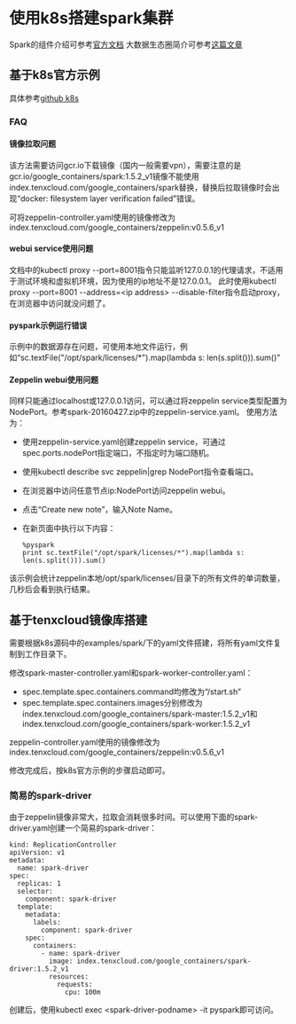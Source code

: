 # 使用k8s搭建spark集群

Spark的组件介绍可参考[官方文档](http://spark.apache.org/docs/latest/cluster-overview.html)
大数据生态圈简介可参考[这篇文章](http://www.36dsj.com/archives/23504)

## 基于k8s官方示例

具体参考[github k8s](https://github.com/kubernetes/kubernetes/tree/master/examples/spark)

### FAQ

#### 镜像拉取问题

该方法需要访问gcr.io下载镜像（国内一般需要vpn），需要注意的是gcr.io/google_containers/spark:1.5.2_v1镜像不能使用index.tenxcloud.com/google_containers/spark替换，替换后拉取镜像时会出现“docker: filesystem layer verification failed”错误。

可将zeppelin-controller.yaml使用的镜像修改为index.tenxcloud.com/google_containers/zeppelin:v0.5.6_v1

#### webui service使用问题

文档中的kubectl proxy --port=8001指令只能监听127.0.0.1的代理请求，不适用于测试环境和虚拟机环境，因为使用的ip地址不是127.0.0.1。
此时使用kubectl proxy --port=8001 --address=\<ip address\> --disable-filter指令启动proxy，在浏览器中访问就没问题了。

#### pyspark示例运行错误

示例中的数据源存在问题，可使用本地文件运行，例如“sc.textFile("/opt/spark/licenses/*").map(lambda s: len(s.split())).sum()”

#### Zeppelin webui使用问题

同样只能通过localhost或127.0.0.1访问，可以通过将zeppelin service类型配置为NodePort。参考spark-20160427.zip中的zeppelin-service.yaml。
使用方法为：

* 使用zeppelin-service.yaml创建zeppelin service，可通过spec.ports.nodePort指定端口，不指定时为端口随机。
* 使用kubectl describe svc zeppelin|grep NodePort指令查看端口。
* 在浏览器中访问任意节点ip:NodePort访问zeppelin webui。
* 点击“Create new note”，输入Note Name。
* 在新页面中执行以下内容：

  ```
  %pyspark
  print sc.textFile("/opt/spark/licenses/*").map(lambda s: len(s.split())).sum()
  ```

该示例会统计zeppelin本地/opt/spark/licenses/目录下的所有文件的单词数量，几秒后会看到执行结果。


## 基于tenxcloud镜像库搭建

需要根据k8s源码中的examples/spark/下的yaml文件搭建，将所有yaml文件复制到工作目录下。

修改spark-master-controller.yaml和spark-worker-controller.yaml：
* spec.template.spec.containers.command均修改为“/start.sh”
* spec.template.spec.containers.images分别修改为index.tenxcloud.com/google_containers/spark-master:1.5.2_v1和index.tenxcloud.com/google_containers/spark-worker:1.5.2_v1

zeppelin-controller.yaml使用的镜像修改为index.tenxcloud.com/google_containers/zeppelin:v0.5.6_v1

修改完成后，按k8s官方示例的步骤启动即可。

### 简易的spark-driver


由于zeppelin镜像非常大，拉取会消耗很多时间。可以使用下面的spark-driver.yaml创建一个简易的spark-driver：

```
kind: ReplicationController
apiVersion: v1
metadata:
  name: spark-driver 
spec:
  replicas: 1
  selector:
    component: spark-driver
  template:
    metadata:
      labels:
        component: spark-driver
    spec:
      containers:
        - name: spark-driver
          image: index.tenxcloud.com/google_containers/spark-driver:1.5.2_v1
          resources:
            requests:
              cpu: 100m

```

创建后，使用kubectl exec \<spark-driver-podname\> -it pyspark即可访问。